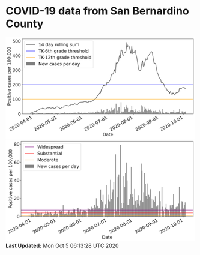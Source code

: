 # COVID-19 data from San Bernardino County
![image1](plots/graph.png)
![image2](plots/classification.png)
**Last Updated:** Mon Oct  5 06:13:28 UTC 2020